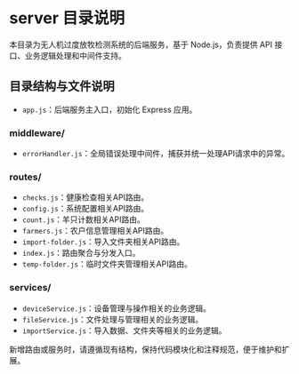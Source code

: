 # server 目录说明

本目录为无人机过度放牧检测系统的后端服务，基于 Node.js，负责提供 API 接口、业务逻辑处理和中间件支持。

## 目录结构与文件说明

- `app.js`：后端服务主入口，初始化 Express 应用。

### middleware/
- `errorHandler.js`：全局错误处理中间件，捕获并统一处理API请求中的异常。

### routes/
- `checks.js`：健康检查相关API路由。
- `config.js`：系统配置相关API路由。
- `count.js`：羊只计数相关API路由。
- `farmers.js`：农户信息管理相关API路由。
- `import-folder.js`：导入文件夹相关API路由。
- `index.js`：路由聚合与分发入口。
- `temp-folder.js`：临时文件夹管理相关API路由。

### services/
- `deviceService.js`：设备管理与操作相关的业务逻辑。
- `fileService.js`：文件处理与管理相关的业务逻辑。
- `importService.js`：导入数据、文件夹等相关的业务逻辑。


新增路由或服务时，请遵循现有结构，保持代码模块化和注释规范，便于维护和扩展。
